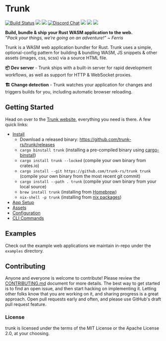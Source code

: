 # Trunk

[![Build Status](https://github.com/trunk-rs/trunk/actions/workflows/ci.yaml/badge.svg)](https://github.com/trunk-rs/trunk/actions)
[![](https://img.shields.io/crates/v/trunk.svg?color=brightgreen&style=flat-square)](https://crates.io/crates/trunk)
![](https://img.shields.io/badge/license-MIT%2FApache--2.0-blue?style=flat-square)
[![Discord Chat](https://img.shields.io/discord/793890238267260958?logo=discord&style=flat-square)](https://discord.gg/JEPdBujTDr)
[![](https://img.shields.io/crates/d/trunk?label=downloads%20%28crates.io%29&style=flat-square)](https://crates.io/crates/trunk)
[![](https://img.shields.io/github/downloads/trunk-rs/trunk/total?label=downloads%20%28GH%29&style=flat-square)](https://github.com/trunk-rs/trunk/releases)
![](https://img.shields.io/homebrew/installs/dy/trunk?color=brightgreen&label=downloads%20%28brew%29&style=flat-square)

**Build, bundle & ship your Rust WASM application to the web.**
<br/>
*”Pack your things, we’re going on an adventure!” ~ Ferris*

Trunk is a WASM web application bundler for Rust. Trunk uses a simple, optional-config pattern for building & bundling WASM, JS snippets & other assets (images, css, scss) via a source HTML file.

**📦 Dev server** - Trunk ships with a built-in server for rapid development workflows, as well as support for HTTP & WebSocket proxies.

**🏗 Change detection** - Trunk watches your application for changes and triggers builds for you, including automatic browser reloading.

## Getting Started

Head on over to the [Trunk website](https://trunkrs.dev), everything you need is there. A few quick links:

- [Install](https://trunkrs.dev/#install)
  - Download a released binary: https://github.com/trunk-rs/trunk/releases
  - `cargo binstall trunk` (installing a pre-compiled binary using [cargo-binstall](https://github.com/cargo-bins/cargo-binstall))
  - `cargo install trunk --locked` (compile your own binary from crates.io)
  - `cargo install --git https://github.com/trunk-rs/trunk trunk` (compile your own binary from the most recent git commit)
  - `cargo install --path . trunk` (compile your own binary from your local source)
  - `brew install trunk` (installing from [Homebrew](https://brew.sh/))
  - `nix-shell -p trunk` (installing from [nix packages](https://nixos.org/))
- [App Setup](https://trunkrs.dev//#app-setup)
- [Assets](https://trunkrs.dev/assets/)
- [Configuration](https://trunkrs.dev/configuration/)
- [CLI Commands](https://trunkrs.dev/commands/)

## Examples

Check out the example web applications we maintain in-repo under the `examples` directory.

## Contributing

Anyone and everyone is welcome to contribute! Please review the [CONTRIBUTING.md](./CONTRIBUTING.md) document for more details. The best way to get started is to find an open issue, and then start hacking on implementing it. Letting other folks know that you are working on it, and sharing progress is a great approach. Open pull requests early and often, and please use GitHub's draft pull request feature.

### License

trunk is licensed under the terms of the MIT License or the Apache License 2.0, at your choosing.

